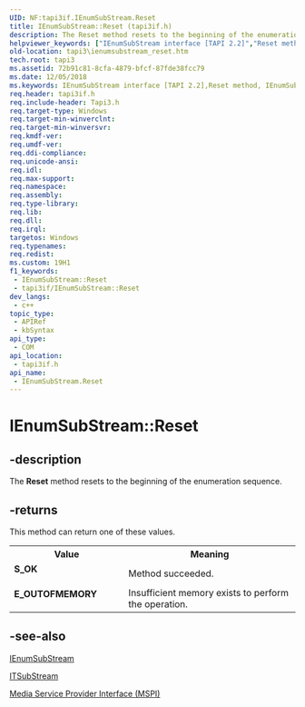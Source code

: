```yaml
---
UID: NF:tapi3if.IEnumSubStream.Reset
title: IEnumSubStream::Reset (tapi3if.h)
description: The Reset method resets to the beginning of the enumeration sequence.
helpviewer_keywords: ["IEnumSubStream interface [TAPI 2.2]","Reset method","IEnumSubStream.Reset","IEnumSubStream::Reset","Reset","Reset method [TAPI 2.2]","Reset method [TAPI 2.2]","IEnumSubStream interface","_tapi3_ienumsubstream_reset","tapi3.ienumsubstream_reset","tapi3if/IEnumSubStream::Reset"]
old-location: tapi3\ienumsubstream_reset.htm
tech.root: tapi3
ms.assetid: 72b91c81-8cfa-4879-bfcf-87fde38fcc79
ms.date: 12/05/2018
ms.keywords: IEnumSubStream interface [TAPI 2.2],Reset method, IEnumSubStream.Reset, IEnumSubStream::Reset, Reset, Reset method [TAPI 2.2], Reset method [TAPI 2.2],IEnumSubStream interface, _tapi3_ienumsubstream_reset, tapi3.ienumsubstream_reset, tapi3if/IEnumSubStream::Reset
req.header: tapi3if.h
req.include-header: Tapi3.h
req.target-type: Windows
req.target-min-winverclnt: 
req.target-min-winversvr: 
req.kmdf-ver: 
req.umdf-ver: 
req.ddi-compliance: 
req.unicode-ansi: 
req.idl: 
req.max-support: 
req.namespace: 
req.assembly: 
req.type-library: 
req.lib: 
req.dll: 
req.irql: 
targetos: Windows
req.typenames: 
req.redist: 
ms.custom: 19H1
f1_keywords:
 - IEnumSubStream::Reset
 - tapi3if/IEnumSubStream::Reset
dev_langs:
 - c++
topic_type:
 - APIRef
 - kbSyntax
api_type:
 - COM
api_location:
 - tapi3if.h
api_name:
 - IEnumSubStream.Reset
---
```


# IEnumSubStream::Reset


## -description

The 
<b>Reset</b> method resets to the beginning of the enumeration sequence.



## -returns

This method can return one of these values.

<table>
<tr>
<th>Value</th>
<th>Meaning</th>
</tr>
<tr>
<td width="40%">
<dl>
<dt><b>S_OK</b></dt>
</dl>
</td>
<td width="60%">
Method succeeded.

</td>
</tr>
<tr>
<td width="40%">
<dl>
<dt><b>E_OUTOFMEMORY</b></dt>
</dl>
</td>
<td width="60%">
Insufficient memory exists to perform the operation.

</td>
</tr>
</table>

## -see-also

<a href="/windows/desktop/api/tapi3if/nn-tapi3if-ienumsubstream">IEnumSubStream</a>



<a href="/windows/desktop/api/tapi3if/nn-tapi3if-itsubstream">ITSubStream</a>



<a href="/windows/desktop/Tapi/media-service-provider-interface-mspi-">Media Service Provider Interface (MSPI)</a>

